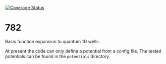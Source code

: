 [![Coverage Status](https://coveralls.io/repos/github/wsmorgan/782/badge.svg?branch=master)](https://coveralls.io/github/wsmorgan/782?branch=master)

# 782
Basis function expansion to quantum 1D wells.

At present the code can only define a potential from a config
file. The tested potentials can be found in the `potentials`
directory.
